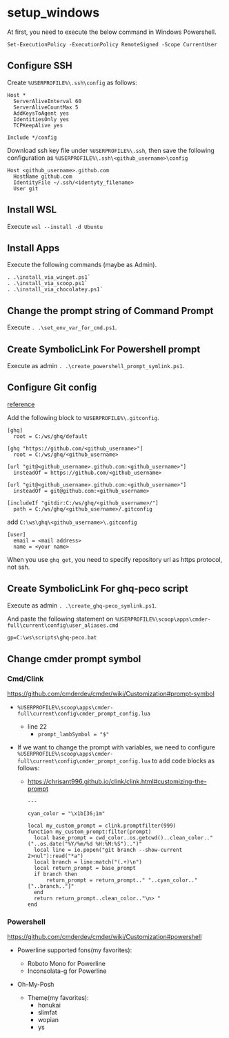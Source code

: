 # setup_windows

At first, you need to execute the below command in Windows Powershell.

```pwsh
Set-ExecutionPolicy -ExecutionPolicy RemoteSigned -Scope CurrentUser
```

## Configure SSH

Create `%USERPROFILE%\.ssh\config` as follows:

```text
Host *
  ServerAliveInterval 60
  ServerAliveCountMax 5
  AddKeysToAgent yes
  IdentitiesOnly yes
  TCPKeepAlive yes

Include */config
```

Download ssh key file under `%USERPROFILE%\.ssh`, then save the following configuration as `%USERPROFILE%\.ssh\<github_username>\config`

```text
Host <github_username>.github.com
  HostName github.com
  IdentityFile ~/.ssh/<identyty_filename>
  User git
```

## Install WSL

Execute `wsl --install -d Ubuntu`

## Install Apps

Execute the following commands (maybe as Admin).

```pwsh
. .\install_via_winget.ps1`
. .\install_via_scoop.ps1`
. .\install_via_chocolatey.ps1`
```

## Change the prompt string of Command Prompt

Execute `. .\set_env_var_for_cmd.ps1`.

## Create SymbolicLink For Powershell prompt

Execute as admin `. .\create_powershell_prompt_symlink.ps1`.

## Configure Git config

[reference](https://memo.koumei2.com/ghq-%E3%81%A7-github-%E3%81%AE%E8%A4%87%E6%95%B0%E3%81%AE%E3%82%A2%E3%82%AB%E3%82%A6%E3%83%B3%E3%83%88%E3%82%92%E4%BD%BF%E3%81%86/)

Add the following block to `%USERPROFILE%\.gitconfig`.

```text
[ghq]
  root = C:/ws/ghq/default

[ghq "https://github.com/<github_username>"]
  root = C:/ws/ghq/<github_username>

[url "git@<github_username>.github.com:<github_username>"]
  insteadOf = https://github.com/<github_username>

[url "git@<github_username>.github.com:<github_username>"]
  insteadOf = git@github.com:<github_username>

[includeIf "gitdir:C:/ws/ghq/<github_username>/"]
  path = C:/ws/ghq/<github_username>/.gitconfig
```

add `C:\ws\ghq\<github_username>\.gitconfig`

```text
[user]
  email = <mail address>
  name = <your name>
```

When you use `ghq get`, you need to specify repository url as https protocol, not ssh.

## Create SymbolicLink For ghq-peco script

Execute as admin `. .\create_ghq-peco_symlink.ps1`.

And paste the following statement on `%USERPROFILE%\scoop\apps\cmder-full\current\config\user_aliases.cmd`

```cmd
gp=C:\ws\scripts\ghq-peco.bat
```

## Change cmder prompt symbol

### Cmd/Clink

<https://github.com/cmderdev/cmder/wiki/Customization#prompt-symbol>

- `%USERPROFILE%\scoop\apps\cmder-full\current\config\cmder_prompt_config.lua`
  - line 22
    - `prompt_lambSymbol = "$"`

- If we want to change the prompt with variables, we need to configure `%USERPROFILE%\scoop\apps\cmder-full\current\config\cmder_prompt_config.lua` to add code blocks as follows:

  - <https://chrisant996.github.io/clink/clink.html#customizing-the-prompt>

    ```text
    ---

    cyan_color = "\x1b[36;1m"

    local my_custom_prompt = clink.promptfilter(999)
    function my_custom_prompt:filter(prompt)
      local base_prompt = cwd_color..os.getcwd()..clean_color.." ("..os.date("%Y/%m/%d %H:%M:%S")..")"
      local line = io.popen("git branch --show-current 2>nul"):read("*a")
      local branch = line:match("(.+)\n")
      local return_prompt = base_prompt
      if branch then
          return_prompt = return_prompt.." "..cyan_color.."["..branch.."]"
      end
      return return_prompt..clean_color.."\n> "
    end
    ```

### Powershell

<https://github.com/cmderdev/cmder/wiki/Customization#powershell>

- Powerline supported fons(my favorites):
  - Roboto Mono for Powerline
  - Inconsolata-g for Powerline

- Oh-My-Posh
  - Theme(my favorites):
    - honukai
    - slimfat
    - wopian
    - ys
